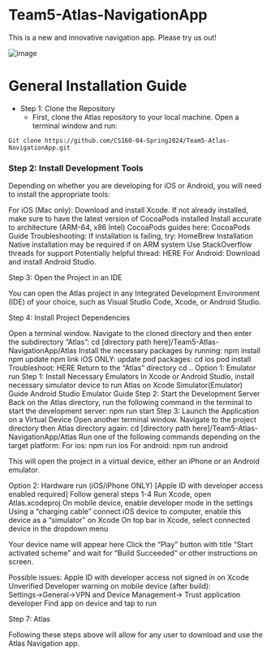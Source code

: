 # Team5-Atlas-NavigationApp

This is a new and innovative navigation app. Please try us out!

![image](https://github.com/CS160-04-Spring2024/Team5-Atlas-NavigationApp/assets/93296008/00dd4b3d-8932-4532-90d3-60f9a1625607)

# General Installation Guide
- Step 1: Clone the Repository 
  - First, clone the Atlas repository to your local machine. Open a terminal window and run:
```
Git clone https://github.com/CS160-04-Spring2024/Team5-Atlas-NavigationApp.git
```

### Step 2: Install Development Tools 

Depending on whether you are developing for iOS or Android, you will need to install the appropriate tools:

For iOS (Mac only): Download and install Xcode.
If not already installed, make sure to have the latest version of CocoaPods installed
Install accurate to architecture (ARM-64, x86 Intel)
CocoaPods guides here: CocoaPods Guide
Troubleshooting: 
If installation is failing, try: HomeBrew Installation
Native installation may be required if on ARM system
Use StackOverflow threads for support
Potentially helpful thread: HERE
For Android: Download and install Android Studio.

Step 3: Open the Project in an IDE 

You can open the Atlas project in any Integrated Development Environment (IDE) of your choice, such as Visual Studio Code, Xcode, or Android Studio. 

Step 4: Install Project Dependencies 

Open a terminal window. 
Navigate to the cloned directory and then enter the subdirectory “Atlas”:
cd [directory path here]/Team5-Atlas-NavigationApp/Atlas
Install the necessary packages by running:
npm install
npm update
npm link
iOS ONLY: update pod packages:
cd ios
pod install
Troubleshoot: HERE
Return to the “Atlas” directory
cd ..
Option 1: Emulator run
Step 1: Install Necessary Emulators
In Xcode or Android Studio, install necessary simulator device to run Atlas on
Xcode Simulator(Emulator) Guide
Android Studio Emulator Guide
Step 2: Start the Development Server
Back on the Atlas directory, run the following command in the terminal to start the development server:
npm run start
Step 3: Launch the Application on a Virtual Device 
Open another terminal window. 
Navigate to the project directory then Atlas directory again:
cd [directory path here]/Team5-Atlas-NavigationApp/Atlas
Run one of the following commands depending on the target platform:
For ios: npm run ios
For android: npm run android


This will open the project in a virtual device, either an iPhone or an Android emulator.

Option 2: Hardware run (iOS/iPhone ONLY) [Apple ID with developer access enabled required]
Follow general steps 1-4
Run Xcode, open Atlas.xcodeproj
On mobile device, enable developer mode in the settings
Using a “charging cable” connect iOS device to computer, enable this device as a “simulator” on Xcode
On top bar in Xcode, select connected device in the dropdown menu

Your device name will appear here
Click the “Play” button with title “Start activated scheme” and wait for “Build Succeeded” or other instructions on screen.

Possible issues:
Apple ID with developer access not signed in on Xcode
Unverified Developer warning on mobile device (after build):
Settings→General→VPN and Device Management→ Trust application developer
Find app on device and tap to run


Step 7: Atlas

Following these steps above will allow for any user to download and use the Atlas Navigation app. 



